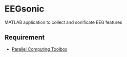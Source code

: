 <h1>EEGsonic</h1>
<p>MATLAB application to collect and sonificate EEG features</p>

<h2> Requirement </h2>
<ul>
  <li><a href="https://www.mathworks.com/products/parallel-computing.html">Parallel Computing Toolbox</a></li>  
</ul>
